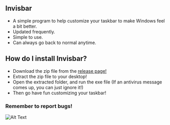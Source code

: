 ## Invisbar
* A simple program to help customize your taskbar to make Windows feel a bit better.
 * Updated frequently.
 * Simple to use.
 * Can always go back to normal anytime.
 
## How do I install Invisbar?
* Download the zip file from the [release page!](https://github.com/Africanized/Invisbar/releases)
* Extract the zip file to your desktop!
* Open the extracted folder, and run the exe file (If an antivirus message comes up, you can just ignore it!)
* Then go have fun customizing your taskbar!

### Remember to report bugs!
![Alt Text](https://media1.tenor.com/images/5ba077c1a87e60481f417653d29a3431/tenor.gif?itemid=12347604)
